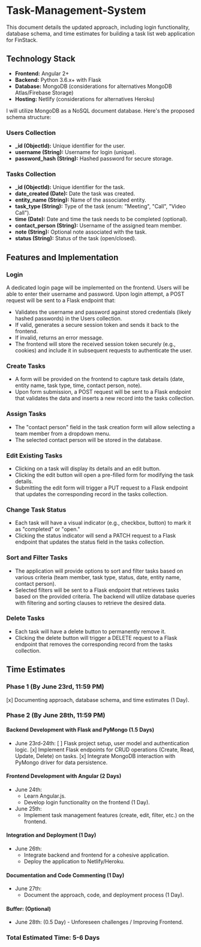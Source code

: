 # Task-Management-System

This document details the updated approach, including login functionality, database schema, and time estimates for building a task list web application for FinStack.

## Technology Stack

- **Frontend:** Angular 2+
- **Backend:** Python 3.6.x+ with Flask
- **Database:** MongoDB (considerations for alternatives MongoDB Atlas/Firebase Storage)
- **Hosting:** Netlify (considerations for alternatives Heroku)

I will utilize MongoDB as a NoSQL document database. Here's the proposed schema structure:

### Users Collection

- **_id (ObjectId):** Unique identifier for the user.
- **username (String):** Username for login (unique).
- **password_hash (String):** Hashed password for secure storage.

### Tasks Collection

- **_id (ObjectId):** Unique identifier for the task.
- **date_created (Date):** Date the task was created.
- **entity_name (String):** Name of the associated entity.
- **task_type (String):** Type of the task (enum: "Meeting", "Call", "Video Call").
- **time (Date):** Date and time the task needs to be completed (optional).
- **contact_person (String):** Username of the assigned team member.
- **note (String):** Optional note associated with the task.
- **status (String):** Status of the task (open/closed).

## Features and Implementation

### Login

A dedicated login page will be implemented on the frontend. Users will be able to enter their username and password. Upon login attempt, a POST request will be sent to a Flask endpoint that:
- Validates the username and password against stored credentials (likely hashed passwords) in the Users collection.
- If valid, generates a secure session token and sends it back to the frontend.
- If invalid, returns an error message.
- The frontend will store the received session token securely (e.g., cookies) and include it in subsequent requests to authenticate the user.

### Create Tasks

- A form will be provided on the frontend to capture task details (date, entity name, task type, time, contact person, note).
- Upon form submission, a POST request will be sent to a Flask endpoint that validates the data and inserts a new record into the tasks collection.

### Assign Tasks

- The "contact person" field in the task creation form will allow selecting a team member from a dropdown menu.
- The selected contact person will be stored in the database.

### Edit Existing Tasks

- Clicking on a task will display its details and an edit button.
- Clicking the edit button will open a pre-filled form for modifying the task details.
- Submitting the edit form will trigger a PUT request to a Flask endpoint that updates the corresponding record in the tasks collection.

### Change Task Status

- Each task will have a visual indicator (e.g., checkbox, button) to mark it as "completed" or "open."
- Clicking the status indicator will send a PATCH request to a Flask endpoint that updates the status field in the tasks collection.

### Sort and Filter Tasks

- The application will provide options to sort and filter tasks based on various criteria (team member, task type, status, date, entity name, contact person).
- Selected filters will be sent to a Flask endpoint that retrieves tasks based on the provided criteria. The backend will utilize database queries with filtering and sorting clauses to retrieve the desired data.

### Delete Tasks

- Each task will have a delete button to permanently remove it.
- Clicking the delete button will trigger a DELETE request to a Flask endpoint that removes the corresponding record from the tasks collection.

## Time Estimates

### Phase 1 (By June 23rd, 11:59 PM)

 [x]  Documenting approach, database schema, and time estimates (1 Day).

### Phase 2 (By June 28th, 11:59 PM)

#### Backend Development with Flask and PyMongo (1.5 Days)

- June 23rd-24th:
  [ ] Flask project setup, user model and authentication logic.
  [x]  Implement Flask endpoints for CRUD operations (Create, Read, Update, Delete) on tasks.
  [x] Integrate MongoDB interaction with PyMongo driver for data persistence.

#### Frontend Development with Angular (2 Days)

- June 24th:
  - Learn Angular.js.
  - Develop login functionality on the frontend (1 Day).
- June 25th:
  - Implement task management features (create, edit, filter, etc.) on the frontend.

#### Integration and Deployment (1 Day)

- June 26th:
  - Integrate backend and frontend for a cohesive application.
  - Deploy the application to Netlify/Heroku.

#### Documentation and Code Commenting (1 Day)

- June 27th:
  - Document the approach, code, and deployment process (1 Day).

#### Buffer: (Optional)

- June 28th: (0.5 Day) - Unforeseen challenges / Improving Frontend.

### Total Estimated Time: 5-6 Days

